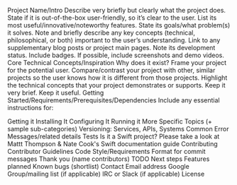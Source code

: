 Project Name/Intro
Describe very briefly but clearly what the project does.
State if it is out-of-the-box user-friendly, so it’s clear to the user.
List its most useful/innovative/noteworthy features.
State its goals/what problem(s) it solves.
Note and briefly describe any key concepts (technical, philosophical, or both) important to the user’s understanding.
Link to any supplementary blog posts or project main pages.
Note its development status.
Include badges.
If possible, include screenshots and demo videos.
Core Technical Concepts/Inspiration
Why does it exist?
Frame your project for the potential user.
Compare/contrast your project with other, similar projects so the user knows how it is different from those projects.
Highlight the technical concepts that your project demonstrates or supports. Keep it very brief.
Keep it useful.
Getting Started/Requirements/Prerequisites/Dependencies
Include any essential instructions for:

Getting it
Installing It
Configuring It
Running it
More Specific Topics (+ sample sub-categories)
Versioning: Services, APIs, Systems
Common Error Messages/related details
Tests
Is it a Swift project? Please take a look at Mattt Thompson & Nate Cook's Swift documentation guide
Contributing
Contributor Guidelines
Code Style/Requirements
Format for commit messages
Thank you (name contributors)
TODO
Next steps
Features planned
Known bugs (shortlist)
Contact
Email address
Google Group/mailing list (if applicable)
IRC or Slack (if applicable)
License
